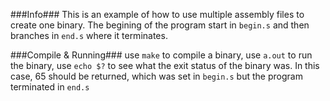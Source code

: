 ###Info###
This is an example of how to use multiple assembly files to create one binary. 
The begining of the program start in `begin.s` and then branches in `end.s` where it terminates. 

###Compile & Running###
use `make` to compile a binary,
use `a.out` to run the binary,
use `echo $?` to see what the exit status of the binary was. In this case, 65 should be returned, which was set in `begin.s` but the program terminated in `end.s`
